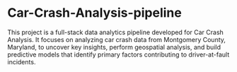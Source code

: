 # Car-Crash-Analysis-pipeline
This project is a full-stack data analytics pipeline developed for Car Crash Analysis. It focuses on analyzing car crash data from Montgomery County, Maryland, to uncover key insights, perform geospatial analysis, and build predictive models that identify primary factors contributing to driver-at-fault incidents.
